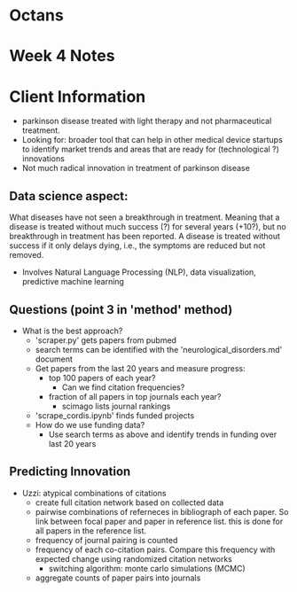 # Octans

# Week 4 Notes
#
# Client Information
- parkinson disease treated with light therapy and not pharmaceutical treatment.
- Looking for: broader tool that can help in other medical device startups to identify market trends and areas that are ready for (technological ?) innovations
- Not much radical innovation in treatment of parkinson disease
## Data science aspect:
What diseases have not seen a breakthrough in treatment. Meaning that a disease is treated without much success (?) for several years (+10?), but no breakthrough in treatment has been reported. A disease is treated without success if it only delays dying, i.e., the symptoms are reduced but not removed.
- Involves Natural Language Processing (NLP), data visualization, predictive machine learning


## Questions (point 3 in 'method' method)
* What is the best approach?
  * 'scraper.py' gets papers from pubmed
  * search terms can be identified with the 'neurological_disorders.md' document
  * Get papers from the last 20 years and measure progress:
    * top 100 papers of each year?
      * Can we find citation frequencies?
    * fraction of all papers in top journals each year?
      * scimago lists journal rankings
  * 'scrape_cordis.ipynb' finds funded projects
  * How do we use funding data?
    * Use search terms as above and identify trends in funding over last 20 years

## Predicting Innovation
* Uzzi: atypical combinations of citations
  * create full citation network based on collected data
  * pairwise combinations of referneces in bibliograph of each paper. So link between focal paper and paper in reference list. this is done for all papers in the reference list. 
  * frequency of journal pairing is counted
  * frequency of each co-citation pairs. Compare this frequency with expected change using randomized citation networks
    * switching algorithm: monte carlo simulations (MCMC)
  * aggregate counts of paper pairs into journals
